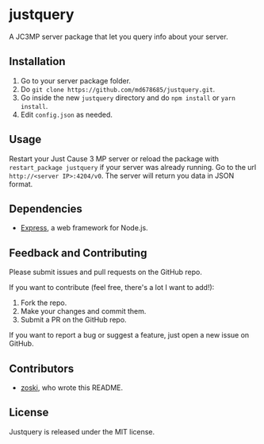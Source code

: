 # justquery
A JC3MP server package that let you query info about your server.

## Installation
1. Go to your server package folder.
2. Do `git clone https://github.com/md678685/justquery.git`.
3. Go inside the new `justquery` directory and do `npm install` or `yarn install`.
4. Edit `config.json` as needed.

## Usage
Restart your Just Cause 3 MP server or reload the package with `restart_package justquery` if your server was already running.
Go to the url `http://<server IP>:4204/v0`. The server will return you data in JSON format.

## Dependencies
* [Express](https://github.com/expressjs/express), a web framework for Node.js.
  
## Feedback and Contributing

Please submit issues and pull requests on the GitHub repo.

If you want to contribute (feel free, there's a lot I want to add!):

1. Fork the repo.
2. Make your changes and commit them.
3. Submit a PR on the GitHub repo.

If you want to report a bug or suggest a feature, just open a new issue on GitHub.

## Contributors
* [zoski](https://github.com/zoski), who wrote this README.

## License

Justquery is released under the MIT license.
